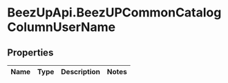 # BeezUpApi.BeezUPCommonCatalogColumnUserName

## Properties
Name | Type | Description | Notes
------------ | ------------- | ------------- | -------------


